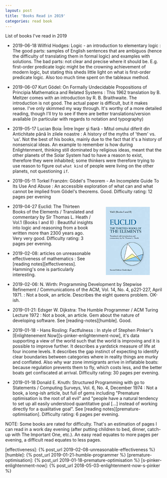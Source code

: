 ```yaml
---
layout: post
title: 'Books Read in 2019'
categories: read book
---
```


List of books I've read in 2019


- 2019-06-18 Wilfrid Hodges: Logic - an introduction to elementary logic
: The good parts: samples of English sentences that are ambiguos (hence the
difficulty of translating them in formal logic) and examples with solutions.
The bad parts: not clear and precise where it should be. E.g. first-order
predicate logic might be the crowning achievement of modern logic, but stating
this sheds little light on what is first-order predicate logic. Also too much
time spent on the tableaux method.

- 2019-06-07 Kurt Gödel: On Formally Undecidable Propositions of Principia Mathematica and Related Systems
: This 1962 translation by B. Meltzer comes with an introduction by R. B.
Braithwaite. The introduction is not good. The actual paper is difficult, but
it makes sense. I've only skimmed my way through. It's worthy of a more
detailed reading, though I'll try to see if there are better
translations/version available (in particular with regards to notation and
typography)

- 2019-05-17 Lucian Boia: Între înger şi fiară - Mitul omului diferit din Antichitate până în zilele noastre
: A history of the myths of 'them' vs. 'us'. Not the best of his books, mainly
due to the fact that it's a history of nonsensical ideas. An example to
remember is how during Enlightenment, thinking still dominated by religious
ideas, meant that the other planets of the Solar System had to have a reason to
exist, therefore they were inhabited; some thinkers were therefore trying to
use reason to figure out `what kind` of people were living on the other planets,
not questioning `if`.

- 2019-05-11 Torkel Franzén: Gödel's Theorem - An Incomplete Guide To Its Use And Abuse
: An accessible exploration of what can and what cannot be implied from
Gödel's theorems. Good. Difficulty rating: 12 pages per evening

<img
  align="right"
  alt="Book cover"
  height="218px"
  style="padding: 10px 40px"
  src="/assets/2019-01-01-read/book_cover_euclid.jpg">


- 2019-04-27 Euclid: The Thirteen Books of the Elements / Translated and commentary by Sir Thomas L. Heath / Vol.1 (Books I and II)
: Beautiful insights into logic and reasoning from a book written more than
2300 years ago. Very very good. Difficulty rating: 3 pages per evening.

- 2019-02-08: articles on unreasonable effectiveness of mathematics
: See [reading notes][effectiveness]. Hamming's one is particularly
interesting.

- 2019-02-06: N. Wirth: Programming Development by Stepwise Refinement / Communications of the ACM, Vol. 14, No. 4, p221-227, April 1971.
: Not a book, an article. Describes the eight queens problem. OK-ish.

- 2019-01-21: Edsger W. Dijkstra: The Humble Programmer / ACM Turing Lecture 1972
: Not a book, an article. Gem about the nature of developing software. See
[reading-notes][humble]. Good.

- 2019-01-18 - Hans Rosling: Factfulness
: In style of Stephen Pinker's [Enlightenement
Now][s-pinker-enlightenment-now], it's data supporting a view of the world such
that the world is improving and it is possible to improve further. It describes
a yardstick measure of life at four income levels. It describes the gap
instinct of expecting to identify clear boundaries between categories where in
reality things are murky and conflated. Also why war zone immigrants arrive in
inflatable boats: because regulation prevents them to fly, which costs less,
and the better boats get confiscated at arrival. Difficulty rating: 30 pages
per evening.

- 2019-01-18 Donald E. Knuth: Structured Programming with go to Statements / Computing Surveys, Vol. 6, No. 4, December 1974
: Not a book, a long-ish article, but full of gems including "Premature
optimisation is the root of all evil" and "people have a natural tendency to
set up all easily understood quantitative goal [...] instead of working
directly for a qualitative goal". See [reading notes][premature-optimisation].
Difficulty rating: 6 pages per evening.

NOTE: Some books are rated for difficulty. That's an estimation of pages I can
read in a work day evening (after putting children to bed, dinner, catch-up
with The Important One, etc.). An easy read equates to more pages per evening,
a difficult read equates to less pages.

[effectiveness]: {% post_url 2019-02-08-unreasonable-effectiveness %}
[humble]: {% post_url 2019-01-21-humble-programmer %}
[premature-optimisation]: {% post_url 2019-01-18-premature-optimisation %}
[s-pinker-enlightenment-now]: {% post_url 2018-05-03-enlightenment-now-s-pinker %}
